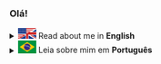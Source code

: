 ### Olá!


<details>
<summary><img src="assets/flagEN.jpg" style="width:32px;"> <span>Read about me in <b>English</b></span> </summary>
:suspect: Hi, I'm Artur\
🇧🇷 I live in this country\
🎓 Eternal student... \
I'm a Veterinary Doctor, with a Master's and a PhD by Universidade Federal de Goiás (UFG), also on my second graduation in Computer Science!\
Strange, isn't it? Yeah, I'm aware of that...

### <img src="https://media2.giphy.com/media/QssGEmpkyEOhBCb7e1/giphy.gif?cid=ecf05e47a0n3gi1bfqntqmob8g9aid1oyj2wr3ds3mg700bl&rid=giphy.gif" width='20px' height='20px'> Things I'm already PRO (Just Kidding)
<div>
<p align="left">

  # Back-End
  ###  <img alt="Static Badge" src="https://img.shields.io/badge/A.I.%20Development%2C%20Computer%20Graphics%2C%20Scientific%20Programming-00599C?style=for-the-badge&logo=C%2B%2B&logoColor=ffffff&logoSize=auto&label=C%2B%2B&labelColor=%2300599C&color=grey">  <br/> <img alt="Static Badge" src="https://img.shields.io/badge/A.I.%20Development%2C%20Machine%20Learning%2C%20Artificial%20Neural%20Networks-00599C?style=for-the-badge&logo=Python&logoColor=ffffff&logoSize=auto&label=Python&labelColor=%233776AB&color=dfdfdf"> <br/> <img alt="Static Badge" src="https://img.shields.io/badge/Software%20development%2C%20SaaS%2C%20Databases-grey?style=for-the-badge&logo=none&logoSize=30&label=Java&labelColor=orange"> <br/> <img alt="Static Badge" src="https://img.shields.io/badge/Relational%20Databases%2C%20Data%20Science-%234169E1?style=for-the-badge&logo=Postgresql&logoColor=ffffff&label=Postgresql&labelColor=da3d3e&color=dfdfdf"> <br/> <img alt="Static Badge" src="https://img.shields.io/badge/Relational%20Databases%2C%20Inventory%20Control-003B57?style=for-the-badge&logo=Sqlite&logoColor=ffffff&label=SQLITE&labelColor=003B57&color=grey"> <br/> <img alt="Static Badge" src="https://img.shields.io/badge/NoSQL%20Database%2C%20Complex%20Data%20storage-%2347A248?style=for-the-badge&logo=Mongodb&logoColor=ffffff&label=mongodb&labelColor=%2347A248&color=dfdfdf">


 # A.I.
### <img alt="Static Badge" src="https://img.shields.io/badge/Computer%20Vision%2C%20Object%20Detection%2C%20Object%20Classification-5C3EE8?style=for-the-badge&logo=OpenCV&logoColor=ffffff&label=OpenCV&labelColor=%235C3EE8&color=grey"> <br/> <img alt="Static Badge" src="https://img.shields.io/badge/Computer%20Vision%2C%20Object%20Detecion%2C%20Object%20Classification-5C3EE8?style=for-the-badge&logo=OpenCV&logoColor=ffffff&label=Darknet&labelColor=%235C3EE8&color=grey">

<img src="https://img.shields.io/badge/Darknet_Framework-000000?&logo=darknet&logoColor=white"/> <img src="https://img.shields.io/badge/YOLO-dadada?&logo=yolo&logoColor=black"/>

# Graphics Computing
### <img src="https://img.shields.io/badge/OpenGL-da3d3e?&logo=opengl&logoColor=white"/> <img src="https://img.shields.io/badge/Vulkan-883d3e?&logo=vulkan&logoColor=white"/>  <img src="https://img.shields.io/badge/DirectX-33aa33?&logo=opengl&logoColor=white"/> <img src="https://img.shields.io/badge/Cuda-009900?&logo=Cuda&logoColor=white"/>

# Mobile
 <img src="https://img.shields.io/badge/Android-3DDC84?&logo=androidstudio&logoColor=white"/>


 # O.S.
 <img src="https://img.shields.io/badge/Linux-FCC624?&logo=linux&logoColor=black"/>

androidstudio


  ###  <img src="https://img.shields.io/badge/Dart-00DADA?&logo=dart&logoColor=black"/> <img src="https://img.shields.io/badge/JavaScript-F7DF1E?&logo=javascript&logoColor=black"/> <img src="https://img.shields.io/badge/HTML5-E34F26?&logo=html5&logoColor=white"/> <img src="https://img.shields.io/badge/CSS3-1572B6?&logo=css3&logoColor=white"/>

 

  

  
 
    
 
  
  
  
  ### <img src="https://img.shields.io/badge/C%23-239120?&logo=csharp&logoColor=white"/> <img src="https://img.shields.io/badge/Unity-191919?&logo=Unity&logoColor=white"/>  <img src="https://img.shields.io/badge/MonoGame-E73C00?&logo=monogame&logoColor=white"/>  <img src="https://img.shields.io/badge/Gamemaker-000000?&logo=gamemaker&logoColor=white"/> 
  
  
 </p>
</div>

# My main experiences:

### Academically 🎓 
During my Master's and PhD. in Animal Science, I developed some apps that used neural networks aiming to assist the veterinarian on executing laboratory tests.



### Personal projects: :rage1:
I like games, but more than that, I like game development. I've already used popular Game Engines like GameMaker, Godot, Unreal and Unity. I also tried some Frameworks such as Monogame and Raylib and some <b>underground stuff</b> like OpenGL and Vulkan.
I also like to develop softwares that help me do my veterinarian job.

### If you need something, let me know ;) 
<a href="mailto:drarturtrindade@gmail.com?subject=Came from you Github profile"/> <img src="https://img.shields.io/badge/-D14836?&logo=gmail&logoColor=white"> </a>
<a href="https://www.instagram.com/rutrarded/"/> <img src="https://img.shields.io/badge/-E4405F?&logo=instagram&logoColor=white"></a>
<a href="https://x.com/rutrarded/"/> <img src="https://img.shields.io/badge/-000000?&logo=x&logoColor=white"/></a>

</details>


<details>
<summary><img src="assets/flagPTBR.png" style="width:32px;"> <span>Leia sobre mim em <b>Português</b></span> </summary>
<p><span style="font-size:30pt;">Olá!</span> eu sou <b>Artur</b></p>
🎓 Eterno estudante... 
I'm a Veterinary Doctor, with a Master's and a PhD by Universidade Federal de Goiás (UFG), also on my second graduation in Computer Science!\
Strange, isn't it? Yeah, I'm aware of that...

### <img src="https://media2.giphy.com/media/QssGEmpkyEOhBCb7e1/giphy.gif?cid=ecf05e47a0n3gi1bfqntqmob8g9aid1oyj2wr3ds3mg700bl&rid=giphy.gif" width='20px' height='20px'> Things I'm already PRO (Just Kidding)
<div>
<p align="left">

  # Back-End
  ###  <img alt="Static Badge" src="https://img.shields.io/badge/A.I.%20Development%2C%20Computer%20Graphics%2C%20Scientific%20Programming-00599C?style=for-the-badge&logo=C%2B%2B&logoColor=ffffff&logoSize=auto&label=C%2B%2B&labelColor=%2300599C&color=grey">  <br/> <img alt="Static Badge" src="https://img.shields.io/badge/A.I.%20Development%2C%20Machine%20Learning%2C%20Artificial%20Neural%20Networks-00599C?style=for-the-badge&logo=Python&logoColor=ffffff&logoSize=auto&label=Python&labelColor=%233776AB&color=dfdfdf"> <br/> <img alt="Static Badge" src="https://img.shields.io/badge/Software%20development%2C%20SaaS%2C%20Databases-grey?style=for-the-badge&logo=none&logoSize=30&label=Java&labelColor=orange"> <br/> <img alt="Static Badge" src="https://img.shields.io/badge/Relational%20Databases%2C%20Data%20Science-%234169E1?style=for-the-badge&logo=Postgresql&logoColor=ffffff&label=Postgresql&labelColor=da3d3e&color=dfdfdf"> <br/> <img alt="Static Badge" src="https://img.shields.io/badge/Relational%20Databases%2C%20Inventory%20Control-003B57?style=for-the-badge&logo=Sqlite&logoColor=ffffff&label=SQLITE&labelColor=003B57&color=grey"> <br/> <img alt="Static Badge" src="https://img.shields.io/badge/NoSQL%20Database%2C%20Complex%20Data%20storage-%2347A248?style=for-the-badge&logo=Mongodb&logoColor=ffffff&label=mongodb&labelColor=%2347A248&color=dfdfdf">


 # A.I.
### <img alt="Static Badge" src="https://img.shields.io/badge/Computer%20Vision%2C%20Object%20Detection%2C%20Object%20Classification-5C3EE8?style=for-the-badge&logo=OpenCV&logoColor=ffffff&label=OpenCV&labelColor=%235C3EE8&color=grey"> <br/> <img alt="Static Badge" src="https://img.shields.io/badge/Computer%20Vision%2C%20Object%20Detecion%2C%20Object%20Classification-5C3EE8?style=for-the-badge&logo=OpenCV&logoColor=ffffff&label=Darknet&labelColor=%235C3EE8&color=grey">

<img src="https://img.shields.io/badge/Darknet_Framework-000000?&logo=darknet&logoColor=white"/> <img src="https://img.shields.io/badge/YOLO-dadada?&logo=yolo&logoColor=black"/>

# Graphics Computing
### <img src="https://img.shields.io/badge/OpenGL-da3d3e?&logo=opengl&logoColor=white"/> <img src="https://img.shields.io/badge/Vulkan-883d3e?&logo=vulkan&logoColor=white"/>  <img src="https://img.shields.io/badge/DirectX-33aa33?&logo=opengl&logoColor=white"/> <img src="https://img.shields.io/badge/Cuda-009900?&logo=Cuda&logoColor=white"/>

# Mobile
 <img src="https://img.shields.io/badge/Android-3DDC84?&logo=androidstudio&logoColor=white"/>


 # O.S.
 <img src="https://img.shields.io/badge/Linux-FCC624?&logo=linux&logoColor=black"/>

androidstudio


  ###  <img src="https://img.shields.io/badge/Dart-00DADA?&logo=dart&logoColor=black"/> <img src="https://img.shields.io/badge/JavaScript-F7DF1E?&logo=javascript&logoColor=black"/> <img src="https://img.shields.io/badge/HTML5-E34F26?&logo=html5&logoColor=white"/> <img src="https://img.shields.io/badge/CSS3-1572B6?&logo=css3&logoColor=white"/>

 

  

  
 
    
 
  
  
  
  ### <img src="https://img.shields.io/badge/C%23-239120?&logo=csharp&logoColor=white"/> <img src="https://img.shields.io/badge/Unity-191919?&logo=Unity&logoColor=white"/>  <img src="https://img.shields.io/badge/MonoGame-E73C00?&logo=monogame&logoColor=white"/>  <img src="https://img.shields.io/badge/Gamemaker-000000?&logo=gamemaker&logoColor=white"/> 
  
  
 </p>
</div>

# My main experiences:

### Academically 🎓 
During my Master's and PhD. in Animal Science, I developed some apps that used neural networks aiming to assist the veterinarian on executing laboratory tests.



### Personal projects: :rage1:
I like games, but more than that, I like game development. I've already used popular Game Engines like GameMaker, Godot, Unreal and Unity. I also tried some Frameworks such as Monogame and Raylib and some <b>underground stuff</b> like OpenGL and Vulkan.
I also like to develop softwares that help me do my veterinarian job.

### If you need something, let me know ;) 
<a href="mailto:drarturtrindade@gmail.com?subject=Came from you Github profile"/> <img src="https://img.shields.io/badge/-D14836?&logo=gmail&logoColor=white"> </a>
<a href="https://www.instagram.com/rutrarded/"/> <img src="https://img.shields.io/badge/-E4405F?&logo=instagram&logoColor=white"></a>
<a href="https://x.com/rutrarded/"/> <img src="https://img.shields.io/badge/-000000?&logo=x&logoColor=white"/></a>

</details>








